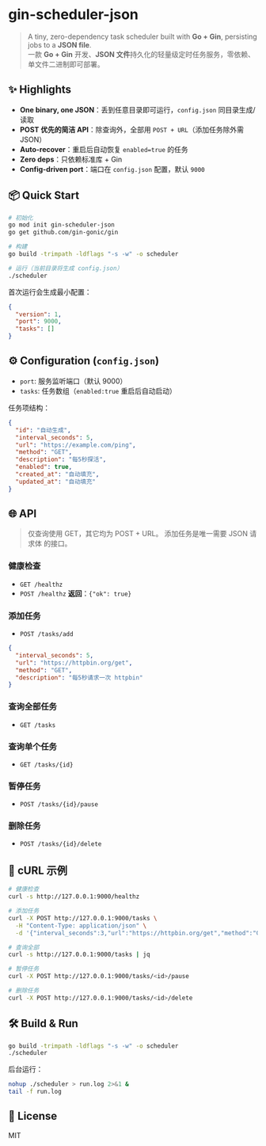 # gin-scheduler-json

> A tiny, zero-dependency task scheduler built with **Go + Gin**, persisting jobs to a **JSON file**.  
> 一款 **Go + Gin** 开发、**JSON 文件**持久化的轻量级定时任务服务，零依赖、单文件二进制即可部署。

## ✨ Highlights
- **One binary, one JSON**：丢到任意目录即可运行，`config.json` 同目录生成/读取  
- **POST 优先的简洁 API**：除查询外，全部用 `POST + URL`（添加任务除外需 JSON）  
- **Auto-recover**：重启后自动恢复 `enabled=true` 的任务  
- **Zero deps**：只依赖标准库 + Gin  
- **Config-driven port**：端口在 `config.json` 配置，默认 `9000`

## 📦 Quick Start

```bash
# 初始化
go mod init gin-scheduler-json
go get github.com/gin-gonic/gin

# 构建
go build -trimpath -ldflags "-s -w" -o scheduler

# 运行（当前目录将生成 config.json）
./scheduler
```

首次运行会生成最小配置：
```json
{
  "version": 1,
  "port": 9000,
  "tasks": []
}
```

## ⚙️ Configuration (`config.json`)
- `port`: 服务监听端口（默认 9000）
- `tasks`: 任务数组（`enabled:true` 重启后自动启动）

任务项结构：
```json
{
  "id": "自动生成",
  "interval_seconds": 5,
  "url": "https://example.com/ping",
  "method": "GET",
  "description": "每5秒探活",
  "enabled": true,
  "created_at": "自动填充",
  "updated_at": "自动填充"
}
```

## 🌐 API
> 仅查询使用 GET，其它均为 POST + URL。
> 添加任务是唯一需要 JSON 请求体 的接口。

### 健康检查
- `GET /healthz`
- `POST /healthz`
**返回**：`{"ok": true}`

### 添加任务
- `POST /tasks/add`
```json
{
  "interval_seconds": 5,
  "url": "https://httpbin.org/get",
  "method": "GET",
  "description": "每5秒请求一次 httpbin"
}
```

### 查询全部任务
- `GET /tasks`

### 查询单个任务
- `GET /tasks/{id}`

### 暂停任务
- `POST /tasks/{id}/pause`

### 删除任务
- `POST /tasks/{id}/delete`

## 🧪 cURL 示例

```bash
# 健康检查
curl -s http://127.0.0.1:9000/healthz

# 添加任务
curl -X POST http://127.0.0.1:9000/tasks \
  -H "Content-Type: application/json" \
  -d '{"interval_seconds":3,"url":"https://httpbin.org/get","method":"GET","description":"探活"}'

# 查询全部
curl -s http://127.0.0.1:9000/tasks | jq

# 暂停任务
curl -X POST http://127.0.0.1:9000/tasks/<id>/pause

# 删除任务
curl -X POST http://127.0.0.1:9000/tasks/<id>/delete
```

## 🛠️ Build & Run

```bash
go build -trimpath -ldflags "-s -w" -o scheduler
./scheduler
```

后台运行：
```bash
nohup ./scheduler > run.log 2>&1 &
tail -f run.log
```

## 📝 License
MIT
